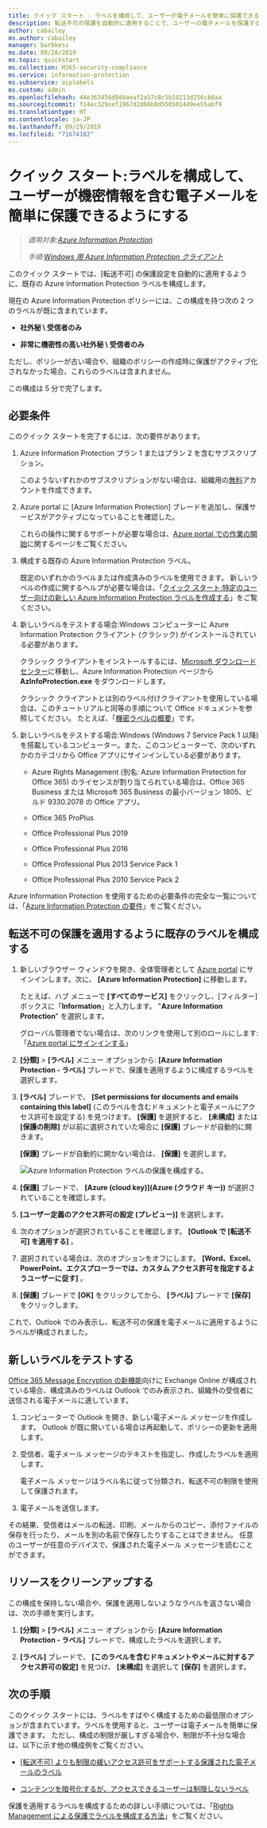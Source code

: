 ```yaml
---
title: クイック スタート - ラベルを構成して、ユーザーが電子メールを簡単に保護できるようにする - AIP
description: 転送不可の保護を自動的に適用することで、ユーザーの電子メールを保護するラベルを構成します。
author: cabailey
ms.author: cabailey
manager: barbkess
ms.date: 09/28/2019
ms.topic: quickstart
ms.collection: M365-security-compliance
ms.service: information-protection
ms.subservice: aiplabels
ms.custom: admin
ms.openlocfilehash: 44e363456d8d4aeaf2a57c8c5b10213d256cb8aa
ms.sourcegitcommit: f14ec329cef1967d2d66b0d550501449ee55abf9
ms.translationtype: HT
ms.contentlocale: ja-JP
ms.lasthandoff: 09/29/2019
ms.locfileid: "71674182"
---
```

# <a name="quickstart-configure-a-label-for-users-to-easily-protect-emails-that-contain-sensitive-information"></a>クイック スタート:ラベルを構成して、ユーザーが機密情報を含む電子メールを簡単に保護できるようにする

>*適用対象:[Azure Information Protection](https://azure.microsoft.com/pricing/details/information-protection)*
>
> *手順:[Windows 用 Azure Information Protection クライアント](faqs.md#whats-the-difference-between-the-azure-information-protection-client-and-the-azure-information-protection-unified-labeling-client)*

このクイック スタートでは、[転送不可] の保護設定を自動的に適用するように、既存の Azure Information Protection ラベルを構成します。

現在の Azure Information Protection ポリシーには、この構成を持つ次の 2 つのラベルが既に含まれています。

- **社外秘 \ 受信者のみ**

- **非常に機密性の高い社外秘 \ 受信者のみ**

ただし、ポリシーが古い場合や、組織のポリシーの作成時に保護がアクティブ化されなかった場合、これらのラベルは含まれません。 

この構成は 5 分で完了します。

## <a name="prerequisites"></a>必要条件

このクイック スタートを完了するには、次の要件があります。

1. Azure Information Protection プラン 1 またはプラン 2 を含むサブスクリプション。
    
    このようないずれかのサブスクリプションがない場合は、組織用の[無料](https://admin.microsoft.com/Signup/Signup.aspx?OfferId=87dd2714-d452-48a0-a809-d2f58c4f68b7)アカウントを作成できます。

2. Azure portal に [Azure Information Protection] ブレードを追加し、保護サービスがアクティブになっていることを確認した。

    これらの操作に関するサポートが必要な場合は、[Azure portal での作業の開始](quickstart-viewpolicy.md)に関するページをご覧ください。

3. 構成する既存の Azure Information Protection ラベル。 
    
    既定のいずれかのラベルまたは作成済みのラベルを使用できます。 新しいラベルの作成に関するヘルプが必要な場合は、「[クイック スタート:特定のユーザー向けの新しい Azure Information Protection ラベルを作成する](quickstart-label-specificusers.md)」をご覧ください。

4. 新しいラベルをテストする場合:Windows コンピューターに Azure Information Protection クライアント (クラシック) がインストールされている必要があります。 
    
    クラシック クライアントをインストールするには、[Microsoft ダウンロード センター](https://www.microsoft.com/en-us/download/details.aspx?id=53018)に移動し、Azure Information Protection ページから **AzInfoProtection.exe** をダウンロードします。
    
    クラシック クライアントとは別のラベル付けクライアントを使用している場合は、このチュートリアルと同等の手順について Office ドキュメントを参照してください。 たとえば、「[機密ラベルの概要](/microsoft-365/compliance/sensitivity-labels)」です。

5. 新しいラベルをテストする場合:Windows (Windows 7 Service Pack 1 以降) を搭載しているコンピューター。また、このコンピューターで、次のいずれかのカテゴリから Office アプリにサインインしている必要があります。
    
    - Azure Rights Management (別名: Azure Information Protection for Office 365) のライセンスが割り当てられている場合は、Office 365 Business または Microsoft 365 Business の最小バージョン 1805、ビルド 9330.2078 の Office アプリ。
    
    - Office 365 ProPlus
    
    - Office Professional Plus 2019
    
    - Office Professional Plus 2016
    
    - Office Professional Plus 2013 Service Pack 1
    
    - Office Professional Plus 2010 Service Pack 2

Azure Information Protection を使用するための必要条件の完全な一覧については、「[Azure Information Protection の要件](requirements.md)」をご覧ください。

## <a name="configure-an-existing-label-to-apply-the-do-not-forward-protection"></a>転送不可の保護を適用するように既存のラベルを構成する

1. 新しいブラウザー ウィンドウを開き、全体管理者として [Azure portal](https://portal.azure.com) にサインインします。次に、 **[Azure Information Protection]** に移動します。 
    
    たとえば、ハブ メニューで **[すべてのサービス]** をクリックし、[フィルター] ボックスに「**Information**」と入力します。 "**Azure Information Protection**" を選択します。
    
    グローバル管理者でない場合は、次のリンクを使用して別のロールにします:「[Azure portal にサインインする](configure-policy.md#signing-in-to-the-azure-portal)」

2. **[分類]**  >  **[ラベル]** メニュー オプションから: **[Azure Information Protection - ラベル]** ブレードで、保護を適用するように構成するラベルを選択します。 

3. **[ラベル]** ブレードで、 **[Set permissions for documents and emails containing this label]** (このラベルを含むドキュメントと電子メールにアクセス許可を設定する) を見つけます。 **[保護]** を選択すると、 **[未構成]** または **[保護の削除]** が以前に選択されていた場合に **[保護]** ブレードが自動的に開きます。
    
    **[保護]** ブレードが自動的に開かない場合は、 **[保護]** を選択します。
    
    ![Azure Information Protection ラベルの保護を構成する](./media/info-protect-protection-bar-configured.png)。

4. **[保護]** ブレードで、 **[Azure (cloud key)]\(Azure (クラウド キー)\)** が選択されていることを確認します。
    
5. **[ユーザー定義のアクセス許可の設定 (プレビュー)]** を選択します。

6. 次のオプションが選択されていることを確認します。 **[Outlook で [転送不可] を適用する]** 。

7. 選択されている場合は、次のオプションをオフにします。 **[Word、Excel、PowerPoint、エクスプローラーでは、カスタム アクセス許可を指定するようユーザーに促す]** 。

8. **[保護]** ブレードで **[OK]** をクリックしてから、 **[ラベル]** ブレードで **[保存]** をクリックします。

これで、Outlook でのみ表示し、転送不可の保護を電子メールに適用するようにラベルが構成されました。

## <a name="test-your-new-label"></a>新しいラベルをテストする

[Office 365 Message Encryption の新機能](https://support.office.com/article/7ff0c040-b25c-4378-9904-b1b50210d00e)向けに Exchange Online が構成されている場合、構成済みのラベルは Outlook でのみ表示され、組織外の受信者に送信される電子メールに適しています。

1. コンピューターで Outlook を開き、新しい電子メール メッセージを作成します。 Outlook が既に開いている場合は再起動して、ポリシーの更新を適用します。

2. 受信者、電子メール メッセージのテキストを指定し、作成したラベルを適用します。 
    
    電子メール メッセージはラベル名に従って分類され、転送不可の制限を使用して保護されます。

3. 電子メールを送信します。 

その結果、受信者はメールの転送、印刷、メールからのコピー、添付ファイルの保存を行ったり、メールを別の名前で保存したりすることはできません。 任意のユーザーが任意のデバイスで、保護された電子メール メッセージを読むことができます。

## <a name="clean-up-resources"></a>リソースをクリーンアップする

この構成を保持しない場合や、保護を適用しないようなラベルを返さない場合は、次の手順を実行します。

1. **[分類]**  >  **[ラベル]** メニュー オプションから: **[Azure Information Protection - ラベル]** ブレードで、構成したラベルを選択します。 

3. **[ラベル]** ブレードで、 **[このラベルを含むドキュメントやメールに対するアクセス許可の設定]** を見つけ、 **[未構成]** を選択して **[保存]** を選択します。

## <a name="next-steps"></a>次の手順

このクイック スタートには、ラベルをすばやく構成するための最低限のオプションが含まれています。ラベルを使用すると、ユーザーは電子メールを簡単に保護できます。 ただし、構成の制限が厳しすぎる場合や、制限が不十分な場合は、以下に示す他の構成例をご覧ください。

- [[転送不可] よりも制限の緩いアクセス許可をサポートする保護された電子メールのラベル](configure-policy-protection.md#example-4-label-for-protected-email-that-supports-less-restrictive-permissions-than-do-not-forward)

- [コンテンツを暗号化するが、アクセスできるユーザーは制限しないラベル](configure-policy-protection.md#example-5-label-that-encrypts-content-but-doesnt-restrict-who-can-access-it)

保護を適用するラベルを構成するための詳しい手順については、「[Rights Management による保護でラベルを構成する方法](configure-policy-protection.md)」をご覧ください。 
